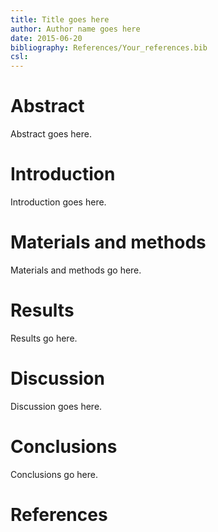 ```yaml
---
title: Title goes here
author: Author name goes here
date: 2015-06-20
bibliography: References/Your_references.bib
csl:
---
```




# Abstract

Abstract goes here.



# Introduction

Introduction goes here.



# Materials and methods

Materials and methods go here.



# Results

Results go here.



# Discussion

Discussion goes here.



# Conclusions

Conclusions go here.



# References
